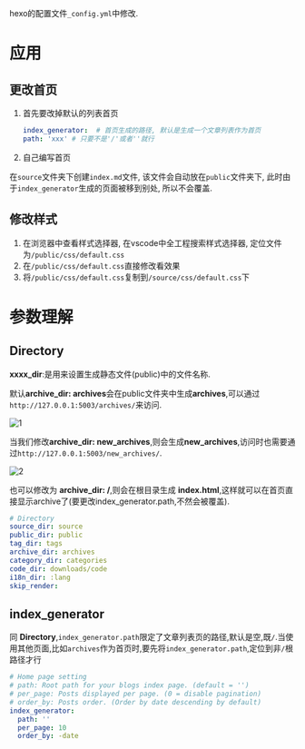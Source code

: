 hexo的配置文件`_config.yml`中修改.

# 应用

## 更改首页

1. 首先要改掉默认的列表首页

    ```yml
    index_generator:  # 首页生成的路径, 默认是生成一个文章列表作为首页
    path: 'xxx' # 只要不是'/'或者''就行
    ```

2. 自己编写首页

在`source`文件夹下创建`index.md`文件, 该文件会自动放在`public`文件夹下, 此时由于`index_generator`生成的页面被移到别处, 所以不会覆盖.




## 修改样式

1. 在浏览器中查看样式选择器, 在vscode中全工程搜索样式选择器, 定位文件为`/public/css/default.css`
2. 在`/public/css/default.css`直接修改看效果
3. 将`/public/css/default.css`复制到`/source/css/default.css`下




# 参数理解

## Directory

**xxxx_dir**:是用来设置生成静态文件(public)中的文件名称.

默认**archive_dir: archives**会在public文件夹中生成**archives**,可以通过`http://127.0.0.1:5003/archives/`来访问.

![1](1.png)

当我们修改**archive_dir: new_archives**,则会生成**new_archives**,访问时也需要通过`http://127.0.0.1:5003/new_archives/`.

![2](2.png)

也可以修改为 **archive_dir: /**,则会在根目录生成 **index.html**,这样就可以在首页直接显示archive了(要更改index_generator.path,不然会被覆盖).

```yml
# Directory
source_dir: source
public_dir: public
tag_dir: tags
archive_dir: archives
category_dir: categories
code_dir: downloads/code
i18n_dir: :lang
skip_render:
```

## index_generator

同 **Directory**,`index_generator.path`限定了文章列表页的路径,默认是空,既`/`.当使用其他页面,比如`archives`作为首页时,要先将`index_generator.path`,定位到非`/`根路径才行

```yml
# Home page setting
# path: Root path for your blogs index page. (default = '')
# per_page: Posts displayed per page. (0 = disable pagination)
# order_by: Posts order. (Order by date descending by default)
index_generator:
  path: ''
  per_page: 10
  order_by: -date
```